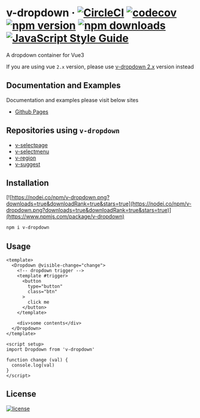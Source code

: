 # v-dropdown &middot; [![CircleCI](https://dl.circleci.com/status-badge/img/gh/TerryZ/v-dropdown/tree/master.svg?style=svg)](https://dl.circleci.com/status-badge/redirect/gh/TerryZ/v-dropdown/tree/master) [![codecov](https://codecov.io/gh/TerryZ/v-dropdown/branch/master/graph/badge.svg?token=veg52RGaZg)](https://codecov.io/gh/TerryZ/v-dropdown) [![npm version](https://img.shields.io/npm/v/v-dropdown.svg)](https://www.npmjs.com/package/v-dropdown) [![npm downloads](https://img.shields.io/npm/dy/v-dropdown.svg)](https://www.npmjs.com/package/v-dropdown) [![JavaScript Style Guide](https://img.shields.io/badge/code_style-standard-brightgreen.svg)](https://standardjs.com)

A dropdown container for Vue3

If you are using vue `2.x` version, please use [v-dropdown 2.x](https://github.com/TerryZ/v-dropdown/tree/dev-vue-2) version instead

## Documentation and Examples

Documentation and examples please visit below sites

- [Github Pages](https://terryz.github.io/vue3/dropdown/)

## Repositories using `v-dropdown`

- [v-selectpage](https://github.com/TerryZ/v-selectpage)
- [v-selectmenu](https://github.com/TerryZ/v-selectmenu)
- [v-region](https://github.com/TerryZ/v-region)
- [v-suggest](https://github.com/TerryZ/v-suggest)

## Installation

[![https://nodei.co/npm/v-dropdown.png?downloads=true&downloadRank=true&stars=true](https://nodei.co/npm/v-dropdown.png?downloads=true&downloadRank=true&stars=true)](https://www.npmjs.com/package/v-dropdown)

```sh
npm i v-dropdown
```

## Usage

```vue
<template>
  <Dropdown @visible-change="change">
    <!-- dropdown trigger -->
    <template #trigger>
      <button
        type="button"
        class="btn"
      >
        click me
      </button>
    </template>

    <div>some contents</div>
  </Dropdown>
</template>

<script setup>
import Dropdown from 'v-dropdown'

function change (val) {
  console.log(val)
}
</script>
```

## License

[![license](https://img.shields.io/badge/license-MIT-brightgreen.svg)](https://mit-license.org/)
